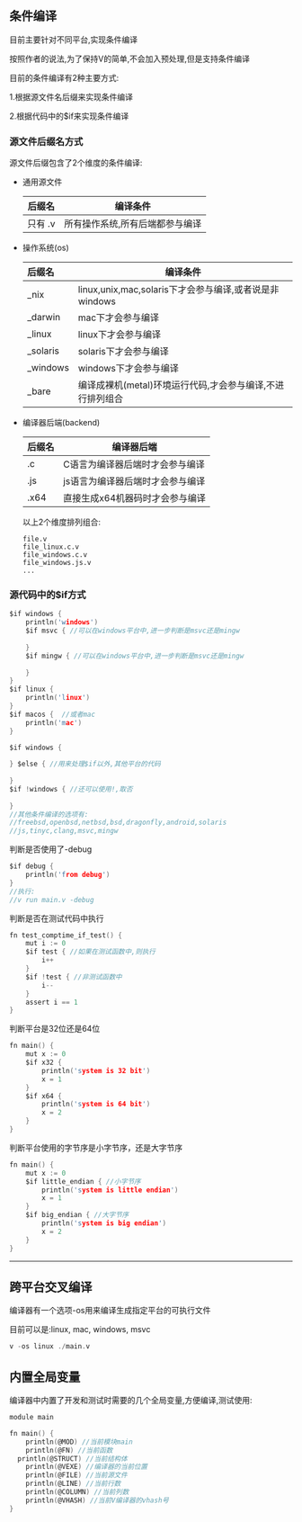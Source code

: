 ## 条件编译

目前主要针对不同平台,实现条件编译

按照作者的说法,为了保持V的简单,不会加入预处理,但是支持条件编译

目前的条件编译有2种主要方式:

1.根据源文件名后缀来实现条件编译

2.根据代码中的$if来实现条件编译 

### 源文件后缀名方式

源文件后缀包含了2个维度的条件编译:

- 通用源文件

  | 后缀名  | 编译条件                        |
  | ------- | ------------------------------- |
  | 只有 .v | 所有操作系统,所有后端都参与编译 |

- 操作系统(os)

  | 后缀名   | 编译条件                                                  |
  | :------- | --------------------------------------------------------- |
  | _nix     | linux,unix,mac,solaris下才会参与编译,或者说是非windows    |
  | _darwin  | mac下才会参与编译                                         |
  | _linux   | linux下才会参与编译                                       |
  | _solaris | solaris下才会参与编译                                     |
  | _windows | windows下才会参与编译                                     |
  | _bare    | 编译成裸机(metal)环境运行代码,才会参与编译,不进行排列组合 |

- 编译器后端(backend)

  | 后缀名 | 编译器后端                       |
  | ------ | -------------------------------- |
  | .c     | C语言为编译器后端时才会参与编译  |
  | .js    | js语言为编译器后端时才会参与编译 |
  | .x64   | 直接生成x64机器码时才会参与编译  |

  以上2个维度排列组合:

  ```
  file.v
  file_linux.c.v
  file_windows.c.v
  file_windows.js.v
  ...
  ```

  

### 源代码中的$if方式

```c
$if windows {
	println('windows')
    $if msvc { //可以在windows平台中,进一步判断是msvc还是mingw
        
    }
    $if mingw { //可以在windows平台中,进一步判断是msvc还是mingw
        
    }
}
$if linux {
	println('linux')
}
$if macos {  //或者mac
	println('mac')
}

$if windows {
    
} $else { //用来处理$if以外,其他平台的代码
    
}
$if !windows { //还可以使用!,取否
    
}
//其他条件编译的选项有:
//freebsd,openbsd,netbsd,bsd,dragonfly,android,solaris
//js,tinyc,clang,msvc,mingw
```

判断是否使用了-debug

```c
$if debug {
	println('from debug')
}
//执行:
//v run main.v -debug
```

判断是否在测试代码中执行

```c
fn test_comptime_if_test() {
	mut i := 0
	$if test { //如果在测试函数中,则执行
		i++
	}
	$if !test { //非测试函数中
		i--
	}
	assert i == 1
}
```

判断平台是32位还是64位

```c
fn main() {
	mut x := 0
	$if x32 {
		println('system is 32 bit')
		x = 1
	}
	$if x64 {
		println('system is 64 bit')
		x = 2
	}
}
```

判断平台使用的字节序是小字节序，还是大字节序

```c
fn main() {
	mut x := 0
	$if little_endian { //小字节序
		println('system is little endian')
		x = 1
	}
	$if big_endian { //大字节序
		println('system is big endian')
		x = 2
	}
}
```

------

## 跨平台交叉编译

编译器有一个选项-os用来编译生成指定平台的可执行文件

目前可以是:linux, mac, windows, msvc

```c
v -os linux ./main.v
```



## 内置全局变量

编译器中内置了开发和测试时需要的几个全局变量,方便编译,测试使用:

```c
module main

fn main() {
	println(@MOD) //当前模块main
	println(@FN) //当前函数
  println(@STRUCT) //当前结构体
	println(@VEXE) //编译器的当前位置
	println(@FILE) //当前源文件
	println(@LINE) //当前行数
	println(@COLUMN) //当前列数
	println(@VHASH) //当前V编译器的vhash号
}
```

